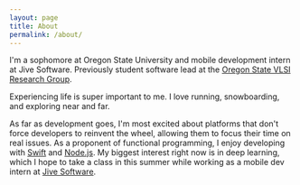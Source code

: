 ```yaml
---
layout: page
title: About
permalink: /about/
---
```


I'm a sophomore at Oregon State University and mobile development intern at Jive Software. Previously student software lead at the [Oregon State VLSI Research Group](http://eecs.oregonstate.edu/research/vlsi/).

Experiencing life is super important to me. I love running, snowboarding, and exploring near and far.

As far as development goes, I'm most excited about platforms that don't force developers to reinvent the wheel, allowing them to focus their time on real issues. As a proponent of functional programming, I enjoy developing with [Swift](https://developer.apple.com/swift/) and [Node.js](https://nodejs.org/). My biggest interest right now is in deep learning, which I hope to take a class in this summer while working as a mobile dev intern at [Jive Software](https://www.jivesoftware.com/).
